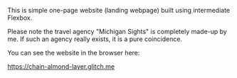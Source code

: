 This is simple one-page website (landing webpage) built using intermediate Flexbox.

Please note the travel agency "Michigan Sights" is completely made-up by me. If such an agency really exists, it is a pure coincidence.

You can see the website in the browser here:

https://chain-almond-layer.glitch.me